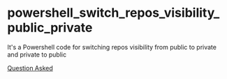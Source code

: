 # powershell_switch_repos_visibility_public_private
It's a Powershell code for switching repos visibility from public to private and private to public



[Question Asked](https://stackoverflow.com/questions/59222455/is-there-a-way-to-make-all-your-repositories-repos-in-github-private-from-comm)
